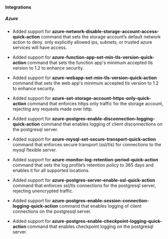 
#### Integrations

##### Azure

- Added support for **azure-network-disable-storage-account-access-quick-action** command that sets the storage account’s default network action to deny. only explicitly allowed ips, subnets, or trusted azure services will have access.

- Added support for **azure-function-app-set-min-tls-version-quick-action** command that sets the function app's minimum accepted tls version to 1.2 to enhance security.

- Added support for **azure-webapp-set-min-tls-version-quick-action** command that sets the web app's minimum accepted tls version to 1.2 to enhance security.

- Added support for **azure-set-storage-account-https-only-quick-action** command that enforces https only traffic for the storage account, rejecting any requests made over http.

- Added support for **azure-postgres-enable-disconnection-logging-quick-action** command that enables logging of client disconnections on the postgresql server.

- Added support for **azure-mysql-set-secure-transport-quick-action** command that enforces secure transport (ssl/tls) for connections to the mysql flexible server.

- Added support for **azure-monitor-log-retention-period-quick-action** command that sets the log profile’s retention policy to 365 days and enables it for all supported locations.

- Added support for **azure-postgres-server-enable-ssl-quick-action** command that enforces ssl/tls connections for the postgresql server, rejecting unencrypted traffic.

- Added support for **azure-postgres-enable-session-connection-logging-quick-action** command that enables logging of client connections on the postgresql server.

- Added support for **azure-postgres-enable-checkpoint-logging-quick-action** command that enables checkpoint logging on the postgresql server.
